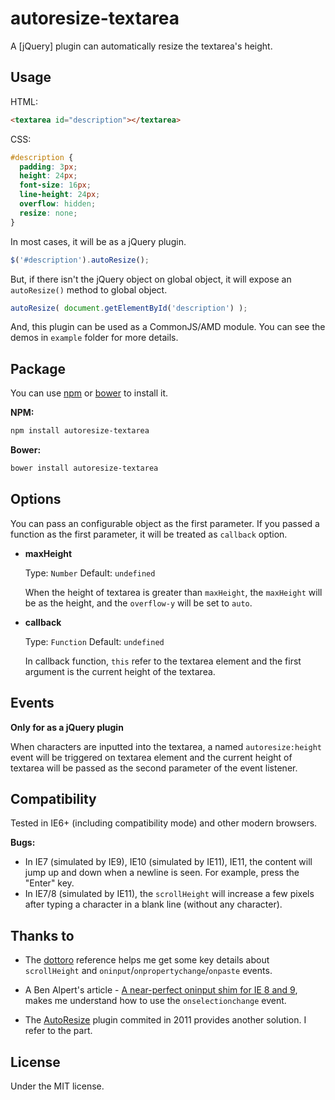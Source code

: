 # autoresize-textarea

A [jQuery] plugin can automatically resize the textarea's height.

## Usage

HTML:

```html
<textarea id="description"></textarea>
```

CSS:

```css
#description {
  padding: 3px;
  height: 24px;
  font-size: 16px;
  line-height: 24px;
  overflow: hidden;
  resize: none;
}
```

In most cases, it will be as a jQuery plugin.

```js
$('#description').autoResize();
```

But, if there isn't the jQuery object on global object, it will expose an `autoResize()` method to global object.

```js
autoResize( document.getElementById('description') );
```

And, this plugin can be used as a CommonJS/AMD module. You can see the demos in `example` folder for more details.

## Package

You can use [npm](https://docs.npmjs.com) or [bower](http://bower.io) to install it.

**NPM:**

```bash
npm install autoresize-textarea
```

**Bower:**

```bash
bower install autoresize-textarea
```

## Options

You can pass an configurable object as the first parameter. If you passed a function as the first parameter, it will be treated as `callback` option.

- **maxHeight**

  Type: `Number` Default: `undefined`

  When the height of textarea is greater than `maxHeight`, the `maxHeight` will be as the height, and the `overflow-y` will be set to `auto`.

- **callback**

  Type: `Function` Default: `undefined`

  In callback function, `this` refer to the textarea element and the first argument is the current height of the textarea.

## Events

**Only for as a jQuery plugin**

When characters are inputted into the textarea, a named `autoresize:height` event will be triggered on textarea element and the current height of textarea will be passed as the second parameter of the event listener.

## Compatibility

Tested in IE6+ (including compatibility mode) and other modern browsers.

**Bugs:**

- In IE7 (simulated by IE9), IE10 (simulated by IE11), IE11, the content will jump up and down when a newline is seen. For example, press the "Enter" key.
- In IE7/8 (simulated by IE11), the `scrollHeight` will increase a few pixels after typing a character in a blank line (without any character).

## Thanks to

- The [dottoro](http://help.dottoro.com) reference helps me get some key details about `scrollHeight` and `oninput`/`onpropertychange`/`onpaste` events.

- A Ben Alpert's article - [A near-perfect oninput shim for IE 8 and 9](http://benalpert.com/2013/06/18/a-near-perfect-oninput-shim-for-ie-8-and-9.html), makes me understand how to use the `onselectionchange` event.

- The [AutoResize](https://github.com/azoff/AutoResize) plugin commited in 2011 provides another solution. I refer to the part.

## License

Under the MIT license.
